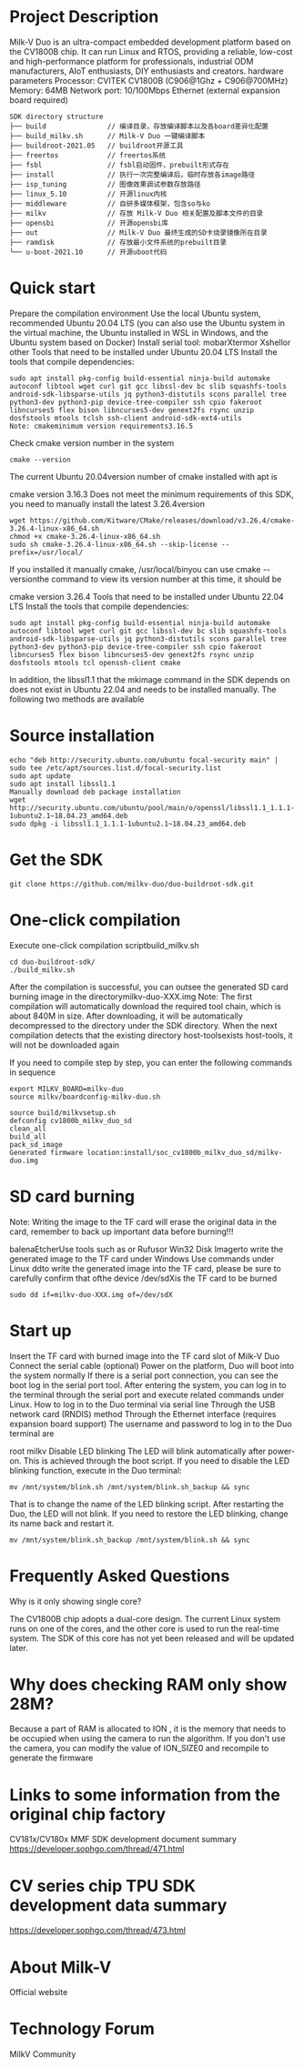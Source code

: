 # Project Description
Milk-V Duo is an ultra-compact embedded development platform based on the CV1800B chip. It can run Linux and RTOS, providing a reliable, low-cost and high-performance platform for professionals, industrial ODM manufacturers, AIoT enthusiasts, DIY enthusiasts and creators.
hardware parameters
Processor: CVITEK CV1800B (C906@1Ghz + C906@700MHz)
Memory: 64MB
Network port: 10/100Mbps Ethernet (external expansion board required)
```
SDK directory structure
├── build               // 编译目录，存放编译脚本以及各board差异化配置
├── build_milkv.sh      // Milk-V Duo 一键编译脚本
├── buildroot-2021.05   // buildroot开源工具
├── freertos            // freertos系统
├── fsbl                // fsbl启动固件，prebuilt形式存在
├── install             // 执行一次完整编译后，临时存放各image路径
├── isp_tuning          // 图像效果调试参数存放路径
├── linux_5.10          // 开源linux内核
├── middleware          // 自研多媒体框架，包含so与ko
├── milkv               // 存放 Milk-V Duo 相关配置及脚本文件的目录
├── opensbi             // 开源opensbi库
├── out                 // Milk-V Duo 最终生成的SD卡烧录镜像所在目录
├── ramdisk             // 存放最小文件系统的prebuilt目录
└── u-boot-2021.10      // 开源uboot代码
```
# Quick start
Prepare the compilation environment
Use the local Ubuntu system, recommended Ubuntu 20.04 LTS
(you can also use the Ubuntu system in the virtual machine, the Ubuntu installed in WSL in Windows, and the Ubuntu system based on Docker)
Install serial tool: mobarXtermor Xshellor other
Tools that need to be installed under Ubuntu 20.04 LTS
Install the tools that compile dependencies:
```
sudo apt install pkg-config build-essential ninja-build automake autoconf libtool wget curl git gcc libssl-dev bc slib squashfs-tools android-sdk-libsparse-utils jq python3-distutils scons parallel tree python3-dev python3-pip device-tree-compiler ssh cpio fakeroot libncurses5 flex bison libncurses5-dev genext2fs rsync unzip dosfstools mtools tclsh ssh-client android-sdk-ext4-utils
Note: cmakeminimum version requirements3.16.5
```
Check cmake version number in the system
```
cmake --version
```
The current Ubuntu 20.04version number of cmake installed with apt is

cmake version 3.16.3
Does not meet the minimum requirements of this SDK, you need to manually install the latest 3.26.4version
```
wget https://github.com/Kitware/CMake/releases/download/v3.26.4/cmake-3.26.4-linux-x86_64.sh
chmod +x cmake-3.26.4-linux-x86_64.sh
sudo sh cmake-3.26.4-linux-x86_64.sh --skip-license --prefix=/usr/local/
```
If you installed it manually cmake, /usr/local/binyou can use cmake --versionthe command to view its version number at this time, it should be

cmake version 3.26.4
Tools that need to be installed under Ubuntu 22.04 LTS
Install the tools that compile dependencies:
```
sudo apt install pkg-config build-essential ninja-build automake autoconf libtool wget curl git gcc libssl-dev bc slib squashfs-tools android-sdk-libsparse-utils jq python3-distutils scons parallel tree python3-dev python3-pip device-tree-compiler ssh cpio fakeroot libncurses5 flex bison libncurses5-dev genext2fs rsync unzip dosfstools mtools tcl openssh-client cmake
```
In addition, the libssl1.1 that the mkimage command in the SDK depends on does not exist in Ubuntu 22.04 and needs to be installed manually. The following two methods are available

# Source installation
```
echo "deb http://security.ubuntu.com/ubuntu focal-security main" | sudo tee /etc/apt/sources.list.d/focal-security.list
sudo apt update
sudo apt install libssl1.1
Manually download deb package installation
wget http://security.ubuntu.com/ubuntu/pool/main/o/openssl/libssl1.1_1.1.1-1ubuntu2.1~18.04.23_amd64.deb
sudo dpkg -i libssl1.1_1.1.1-1ubuntu2.1~18.04.23_amd64.deb
```

# Get the SDK
```
git clone https://github.com/milkv-duo/duo-buildroot-sdk.git
```
# One-click compilation
Execute one-click compilation scriptbuild_milkv.sh
```
cd duo-buildroot-sdk/
./build_milkv.sh
```
After the compilation is successful, you can outsee the generated SD card burning image in the directorymilkv-duo-XXX.img
Note: The first compilation will automatically download the required tool chain, which is about 840M in size. After downloading, it will be automatically decompressed to the directory under the SDK directory. When the next compilation detects that the existing directory host-toolsexists host-tools, it will not be downloaded again

If you need to compile step by step, you can enter the following commands in sequence
```
export MILKV_BOARD=milkv-duo
source milkv/boardconfig-milkv-duo.sh

source build/milkvsetup.sh
defconfig cv1800b_milkv_duo_sd
clean_all
build_all
pack_sd_image
Generated firmware location:install/soc_cv1800b_milkv_duo_sd/milkv-duo.img
```
# SD card burning
Note: Writing the image to the TF card will erase the original data in the card, remember to back up important data before burning!!!

balenaEtcherUse tools such as or Rufusor Win32 Disk Imagerto write the generated image to the TF card under Windows
Use commands under Linux ddto write the generated image into the TF card, please be sure to carefully confirm that ofthe device /dev/sdXis the TF card to be burned
```
sudo dd if=milkv-duo-XXX.img of=/dev/sdX
```
# Start up
Insert the TF card with burned image into the TF card slot of Milk-V Duo
Connect the serial cable (optional)
Power on the platform, Duo will boot into the system normally
If there is a serial port connection, you can see the boot log in the serial port tool. After entering the system, you can log in to the terminal through the serial port and execute related commands under Linux.
How to log in to the Duo terminal
via serial line
Through the USB network card (RNDIS) method
Through the Ethernet interface (requires expansion board support)
The username and password to log in to the Duo terminal are

root
milkv
Disable LED blinking
The LED will blink automatically after power-on. This is achieved through the boot script. If you need to disable the LED blinking function, execute in the Duo terminal:
```
mv /mnt/system/blink.sh /mnt/system/blink.sh_backup && sync
```
That is to change the name of the LED blinking script. After restarting the Duo, the LED will not blink.
If you need to restore the LED blinking, change its name back and restart it.
```
mv /mnt/system/blink.sh_backup /mnt/system/blink.sh && sync
```
# Frequently Asked Questions
Why is it only showing single core?

The CV1800B chip adopts a dual-core design. The current Linux system runs on one of the cores, and the other core is used to run the real-time system. The SDK of this core has not yet been released and will be updated later.

# Why does checking RAM only show 28M?

Because a part of RAM is allocated to ION , it is the memory that needs to be occupied when using the camera to run the algorithm. If you don't use the camera, you can modify the value of ION_SIZE0 and recompile to generate the firmware


# Links to some information from the original chip factory
CV181x/CV180x MMF SDK development document summary
https://developer.sophgo.com/thread/471.html

# CV series chip TPU SDK development data summary
https://developer.sophgo.com/thread/473.html


# About Milk-V
Official website

# Technology Forum
MilkV Community

